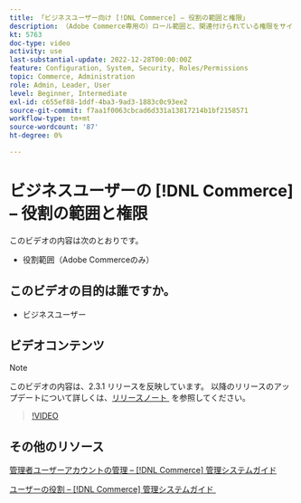 ```yaml
---
title: 「ビジネスユーザー向け [!DNL Commerce] – 役割の範囲と権限」
description: （Adobe Commerce専用の）ロール範囲と、関連付けられている権限をサイトまたはストア別に定義する方法を説明します。
kt: 5763
doc-type: video
activity: use
last-substantial-update: 2022-12-28T00:00:00Z
feature: Configuration, System, Security, Roles/Permissions
topic: Commerce, Administration
role: Admin, Leader, User
level: Beginner, Intermediate
exl-id: c655ef88-1ddf-4ba3-9ad3-1883c0c93ee2
source-git-commit: f7aa1f0063cbcad6d331a13817214b1bf2158571
workflow-type: tm+mt
source-wordcount: '87'
ht-degree: 0%

---
```


# ビジネスユーザーの [!DNL Commerce] – 役割の範囲と権限

このビデオの内容は次のとおりです。

- 役割範囲（Adobe Commerceのみ）

## このビデオの目的は誰ですか。

- ビジネスユーザー

## ビデオコンテンツ

>[!NOTE]
>
>このビデオの内容は、2.3.1 リリースを反映しています。 以降のリリースのアップデートについて詳しくは、[&#x200B; リリースノート &#x200B;](https://experienceleague.adobe.com/docs/commerce-operations/release/notes/overview.html?lang=ja) を参照してください。

>[!VIDEO](https://video.tv.adobe.com/v/330041?quality=12&learn=on&captions=jpn)

## その他のリソース

[&#x200B; 管理者ユーザーアカウントの管理 –  [!DNL Commerce]  管理システムガイド &#x200B;](https://experienceleague.adobe.com/docs/commerce-admin/systems/user-accounts/permissions-users-all.html?lang=ja)

[&#x200B; ユーザーの役割 –  [!DNL Commerce]  管理システムガイド &#x200B;](https://experienceleague.adobe.com/docs/commerce-admin/systems/user-accounts/permissions-user-roles.html?lang=ja)
